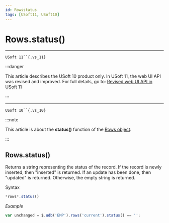 ```yaml
---
id: Rowsstatus
tags: [USoft11, USoft10]
---
```

# Rows.status()



----

`USoft 11``{.vs_11}`


:::danger

This article describes the USoft 10 product only.
In USoft 11, the web UI API was revised and improved. For full details, go to:
[Revised web UI API in USoft 11](/docs/Web_and_app_UIs/UDB_udb/Revised_web_UI_API_in_USoft_11.md)

:::

----

`USoft 10``{.vs_10}`


:::note

This article is about the **status()** function of the [Rows object](/docs/Web_and_app_UIs/UDB_Rows).

:::

## **Rows.status()**

Returns a string representing the status of the record. If the record is newly inserted, then "inserted" is returned. If an update has been done, then "updated" is returned. Otherwise, the empty string is returned.

Syntax

```js
*rows*.status()
```

*Example*

```js
var unchanged = $.udb('EMP').rows('current').status() == '';
```

 